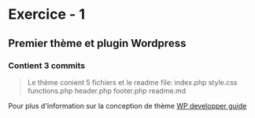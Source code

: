 # Exercice - 1
## Premier thème et plugin  Wordpress
### Contient 3 commits

> Le thème conient 5 fichiers et le readme file:
index.php
style.css
functions.php
header.php
footer.php
readme.md

Pour plus d'information sur la conception de thème
[WP developper guide](https://developper.wordpress.org/theme)